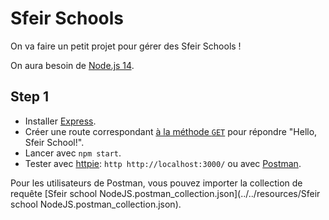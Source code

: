 # Sfeir Schools

On va faire un petit projet pour gérer des Sfeir Schools !

On aura besoin de [Node.js 14](https://nodejs.org/en/).

## Step 1

- Installer [Express](http://expressjs.com/).
- Créer une route correspondant [à la méthode `GET`](https://fr.wikipedia.org/wiki/Hypertext_Transfer_Protocol#M%C3%A9thodes) pour répondre "Hello, Sfeir School!".
- Lancer avec `npm start`.
- Tester avec [httpie](https://httpie.org/): `http http://localhost:3000/` ou avec [Postman](https://www.postman.com/).

Pour les utilisateurs de Postman, vous pouvez importer la collection de requête [Sfeir school NodeJS.postman_collection.json](../../resources/Sfeir school NodeJS.postman_collection.json).
